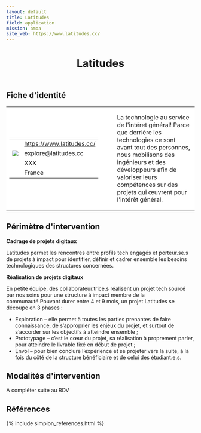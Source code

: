```yaml
---
layout: default
title: Latitudes
field: application
mission: amoa
site_web: https://www.latitudes.cc/ 
---
```


<header>
	<h1> Latitudes</h1>
</header>

<div class="main">
	<h2> Fiche d'identité </h2>
	<table style="border-collapse: collapse;">
		<tr style="border: none; background-color:#FFFFFF;">
			<td style="border: none; background-color:#FFFFFF;width:20%;height:80%;">
				<div class="fiche_contact" style="">
					<table style="border-collapse: collapse;">
						<tr class="site_web" style="border: none; background-color:#FFFFFF;">
							<td style="border: none;">
								<img src="" class="fiche_icone"/>
							</td>
							<td style="border: none;">
								<a href="https://www.latitudes.cc"> https://www.latitudes.cc/</a>
							</td>
						</tr>
						<tr class="contact" style="border: none; background-color:#FFFFFF;">
							<td style="border: none;display: table-cell;">
								<img src="{{site.base_url}}/images/email_icon.png" class="image" style="max-width:150%;vertical-align: middle;"/>
							</td>
							<td style="border: none;">
								explore@latitudes.cc 
							</td>
						</tr>
						<tr class="telephone" style="border: none; background-color:#FFFFFF;">
							<td style="border: none;">
								<img src="" class="fiche_icone"/>
							</td>
							<td style="border: none;">
								XXX
							</td>
						</tr>
						<tr class="zone" style="border: none; background-color:#FFFFFF;">
							<td style="border: none;">
								<img src="" class="fiche_icone"/>
							</td>
							<td style="border: none;">
								France
							</td>
						</tr>
					</table>
				</div>
			</td>
			<td style="width:10%;"/>
			<td style="background-color:#FFFFFF; width:60%;">
				<div class="fiche_identite">
					<p style="font-weight:normal;">
					La technologie au service de l'intéret général! Parce que derrière les technologies ce sont avant tout des personnes, nous mobilisons des ingénieurs et des développeurs afin de valoriser leurs compétences sur des projets qui œuvrent pour l'intérêt général.
					</p>
				</div>
			</td>
		</tr>
	</table>
	<div class="perimetre_intervention">
		<h2> Périmètre d'intervention </h2>
		<strong>Cadrage de projets digitaux</strong>
		<p> Latitudes permet les rencontres entre profils tech engagés et porteur.se.s de projets à impact pour identifier, définir et cadrer ensemble les besoins technologiques des structures concernées.</p>
		<strong>Réalisation de projets digitaux</strong>
		<p>En petite équipe, des collaborateur.trice.s réalisent un projet tech sourcé par nos soins pour une structure à impact membre de la communauté.Pouvant durer entre 4 et 9 mois, un projet Latitudes se découpe en 3 phases :
			<ul>
				<li>Exploration – elle permet à toutes les parties prenantes de faire connaissance, de s’approprier les enjeux du projet, et surtout de s’accorder sur les objectifs à atteindre ensemble ;</li>
				<li>Prototypage – c’est le cœur du projet, sa réalisation à proprement parler, pour atteindre le livrable fixé en début de projet ;</li>
				<li>Envol – pour bien conclure l’expérience et se projeter vers la suite, à la fois du côté de la structure bénéficiaire et de celui des étudiant.e.s.</li>
			</ul></p>
	</div>
	<div class="modalite_intervention">
		<h2> Modalités d'intervention </h2>
		<p>A compléter suite au RDV</p>
	</div>
</div>
<footer class="references">
	<h2> Références </h2>
	{% include simplon_references.html %}
</footer>

